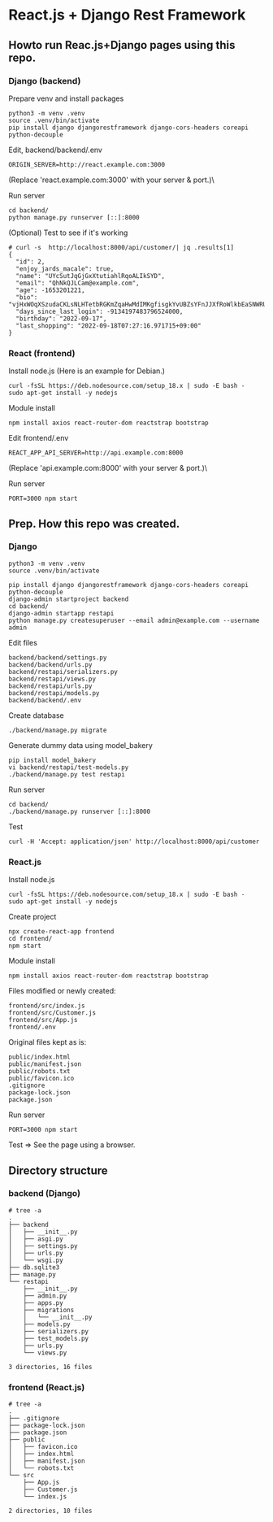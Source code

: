 # React.js + Django Rest Framework

## Howto run Reac.js+Django pages using this repo.

### Django (backend)

Prepare venv and install packages
~~~
python3 -m venv .venv
source .venv/bin/activate
pip install django djangorestframework django-cors-headers coreapi python-decouple
~~~

Edit, backend/backend/.env
~~~
ORIGIN_SERVER=http://react.example.com:3000
~~~
(Replace 'react.example.com:3000' with your server & port.)\\

Run server
~~~
cd backend/
python manage.py runserver [::]:8000
~~~

(Optional) Test to see if it's working
~~~
# curl -s  http://localhost:8000/api/customer/| jq .results[1]
{
  "id": 2,
  "enjoy_jards_macale": true,
  "name": "UYcSutJqGjGxXtutiahlRqoALIkSYD",
  "email": "QhNkQJLCam@example.com",
  "age": -1653201221,
  "bio": "vjHxWOqXSzudaCKLsNLHTetbRGKmZqaHwMdIMKgfisgkYvUBZsYFnJJXfRoWlkbEaSNWRUENyVXDiYaeGtxyOyUsDtpNoRvNGgzBSVWknAcfnCuTMqmvNRpwKahIQhYIlZJnHWSswjIPNiroLAbICBKCwYmwdSaMEwBrTsrrkjHLmRZMacaJcpkDoFvFNOFGeCfGjrHaKqVSxhgxattUkjlvkFjfOUZqjXGGIROPnViSwSZWGONybXdqnvPeOlhlwiktOQwytarzxcNlFCIwVfrYJqUPjdIxJKxRTsRRgNuF",
  "days_since_last_login": -9134197483796524000,
  "birthday": "2022-09-17",
  "last_shopping": "2022-09-18T07:27:16.971715+09:00"
}
~~~

### React (frontend)

Install node.js (Here is an example for Debian.)
~~~
curl -fsSL https://deb.nodesource.com/setup_18.x | sudo -E bash -
sudo apt-get install -y nodejs
~~~

Module install
~~~
npm install axios react-router-dom reactstrap bootstrap
~~~

Edit frontend/.env
~~~
REACT_APP_API_SERVER=http://api.example.com:8000
~~~
(Replace 'api.example.com:8000' with your server & port.)\\

Run server
~~~
PORT=3000 npm start 
~~~


## Prep. How this repo was created.

### Django

~~~
python3 -m venv .venv
source .venv/bin/activate
~~~

~~~
pip install django djangorestframework django-cors-headers coreapi python-decouple
django-admin startproject backend
cd backend/
django-admin startapp restapi
python manage.py createsuperuser --email admin@example.com --username admin
~~~

Edit files
~~~
backend/backend/settings.py
backend/backend/urls.py
backend/restapi/serializers.py
backend/restapi/views.py
backend/restapi/urls.py
backend/restapi/models.py
backend/backend/.env
~~~

Create database
~~~
./backend/manage.py migrate
~~~

Generate dummy data using model\_bakery
~~~
pip install model_bakery
vi backend/restapi/test-models.py
./backend/manage.py test restapi
~~~

Run server
~~~
cd backend/
./backend/manage.py runserver [::]:8000
~~~

Test
~~~
curl -H 'Accept: application/json' http://localhost:8000/api/customer
~~~

### React.js

Install node.js
~~~
curl -fsSL https://deb.nodesource.com/setup_18.x | sudo -E bash -
sudo apt-get install -y nodejs
~~~

Create project
~~~
npx create-react-app frontend
cd frontend/
npm start 
~~~

Module install
~~~
npm install axios react-router-dom reactstrap bootstrap
~~~

Files modified or newly created:
~~~
frontend/src/index.js
frontend/src/Customer.js
frontend/src/App.js
frontend/.env
~~~

Original files kept as is:
~~~
public/index.html
public/manifest.json
public/robots.txt
public/favicon.ico
.gitignore
package-lock.json
package.json
~~~

Run server
~~~
PORT=3000 npm start 
~~~

Test => See the page using a browser.



## Directory structure

### backend (Django)

~~~
# tree -a
.
├── backend
│   ├── __init__.py
│   ├── asgi.py
│   ├── settings.py
│   ├── urls.py
│   └── wsgi.py
├── db.sqlite3
├── manage.py
└── restapi
    ├── __init__.py
    ├── admin.py
    ├── apps.py
    ├── migrations
    │   └── __init__.py
    ├── models.py
    ├── serializers.py
    ├── test_models.py
    ├── urls.py
    └── views.py

3 directories, 16 files
~~~

### frontend (React.js)

~~~
# tree -a
.
├── .gitignore
├── package-lock.json
├── package.json
├── public
│   ├── favicon.ico
│   ├── index.html
│   ├── manifest.json
│   └── robots.txt
└── src
    ├── App.js
    ├── Customer.js
    └── index.js

2 directories, 10 files
~~~

